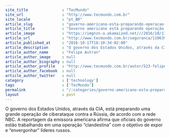 ```yaml
---
site_title               : "TecMundo"
site_url                 : "http://www.tecmundo.com.br"
site_locale              : "pt_BR"
article_slug             : "governo-americano-esta-preparando-operacao-de-ciberataque-contra-a-russia"
article_title            : "Governo americano está preparando operação de ciberataque contra a Rússia"
article_image            : "https://imgnzn-a.akamaized.net///2016/10/17/17170716580312-t1200x480.jpg"
article_url              : "http://www.tecmundo.com.br/seguranca/110639-governo-americano-preparando-operacao-ciberataque-russia.htm"
article_published_at     : "2016-10-17T18:10:34-02:00"
article_description      : "O governo dos Estados Unidos, através da CIA, está preparando uma grande operação de ciberataque contra a Rússia, de acordo com a rede NBC. A reportagem da emissora americana afirma que oficiais do governo estão trabalhando em uma operação “clandestina” com o objetivo de expor e “envergonhar” líderes russos."
article_author_name      : "Felipe Autran"
article_author_image     : null
article_author_biography : null
article_author_profile   : "http://www.tecmundo.com.br/autor/523-felipe-autran/"
article_author_facebook  : null
article_author_twitter   : null
category                 : ['technology']
tags                     : ['TecMundo']
permalink                : "/:categories/governo-americano-esta-preparando-operacao-de-ciberataque-contra-a-russia/"
layout                   : post
---
```


O governo dos Estados Unidos, através da CIA, está preparando uma grande operação de ciberataque contra a Rússia, de acordo com a rede NBC. A reportagem da emissora americana afirma que oficiais do governo estão trabalhando em uma operação “clandestina” com o objetivo de expor e “envergonhar” líderes russos.
